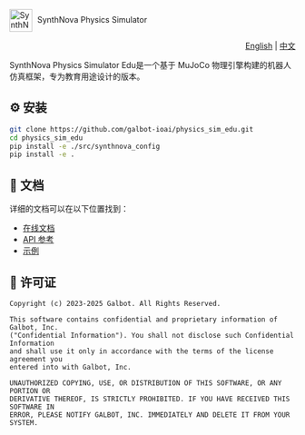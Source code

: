 <img src="docs/images/icon.svg" alt="SynthNova Icon" width="40" height="40" style="vertical-align: middle; margin-right: 5px;"> SynthNova Physics Simulator

<div align="right">
  <a href="README.md">English</a> | <a href="README.zh.md">中文</a>
</div>

SynthNova Physics Simulator Edu是一个基于 MuJoCo 物理引擎构建的机器人仿真框架，专为教育用途设计的版本。

## ⚙️ 安装

```bash
git clone https://github.com/galbot-ioai/physics_sim_edu.git
cd physics_sim_edu
pip install -e ./src/synthnova_config
pip install -e .
```

## 📖 文档

详细的文档可以在以下位置找到：

- [在线文档](https://galbot-ioai.github.io/physics_sim_edu/)
- [API 参考](https://galbot-ioai.github.io/physics_sim_edu/rsts/api.html)
- [示例](https://galbot-ioai.github.io/physics_sim_edu/rsts/examples.html)

## 📜 许可证

```text
Copyright (c) 2023-2025 Galbot. All Rights Reserved.

This software contains confidential and proprietary information of Galbot, Inc.
("Confidential Information"). You shall not disclose such Confidential Information
and shall use it only in accordance with the terms of the license agreement you
entered into with Galbot, Inc.

UNAUTHORIZED COPYING, USE, OR DISTRIBUTION OF THIS SOFTWARE, OR ANY PORTION OR
DERIVATIVE THEREOF, IS STRICTLY PROHIBITED. IF YOU HAVE RECEIVED THIS SOFTWARE IN
ERROR, PLEASE NOTIFY GALBOT, INC. IMMEDIATELY AND DELETE IT FROM YOUR SYSTEM.
```
